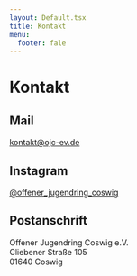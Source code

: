 ```yaml
---
layout: Default.tsx
title: Kontakt
menu:
  footer: fale
---
```


# Kontakt

## Mail

[kontakt@ojc-ev.de](mailto:kontakt@ojc-ev.de)

## Instagram

[@offener_jugendring_coswig](https://instagram.com/offener_jugendring_coswig)

## Postanschrift

Offener Jugendring Coswig e.V.\
Cliebener Straße 105\
01640 Coswig
